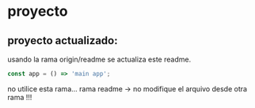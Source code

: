 # proyecto

## proyecto actualizado:

usando la rama origin/readme se actualiza este readme.

```js
const app = () => 'main app';
```

no utilice esta rama...
rama readme -> no modifique el arquivo desde otra rama !!!
